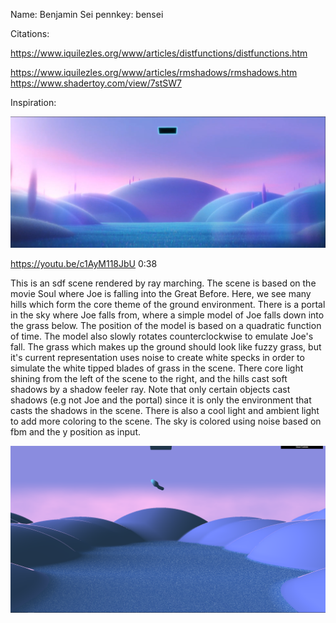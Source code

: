 Name: Benjamin Sei
pennkey: bensei

Citations:

https://www.iquilezles.org/www/articles/distfunctions/distfunctions.htm 

https://www.iquilezles.org/www/articles/rmshadows/rmshadows.htm https://www.shadertoy.com/view/7stSW7

Inspiration:

![](soul-TheGreatBefore.png)

https://youtu.be/c1AyM118JbU 0:38

This is an sdf scene rendered by ray marching. The scene is based on the movie Soul where Joe is falling into the Great Before. Here, we see many hills which form the core theme of the ground environment. There is a portal in the sky where Joe falls from, where a simple model of Joe falls down into the grass below. The position of the model is based on a quadratic function of time. The model also slowly rotates counterclockwise to emulate Joe's fall. The grass which makes up the ground should look like fuzzy grass, but it's current representation uses noise to create white specks in order to simulate the white tipped blades of grass in the scene. There core light shining from the left of the scene to the right, and the hills cast soft shadows by a shadow feeler ray. Note that only certain objects cast shadows (e.g not Joe and the portal) since it is only the environment that casts the shadows in the scene. There is also a cool light and ambient light to add more coloring to the scene. The sky is colored using noise based on fbm and the y position as input.

![](Joe.png)
